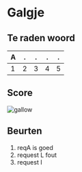 # Galgje

## Te raden woord

|A|.|.|.|.|
|-|-|-|-|-|
|1|2|3|4|5|

## Score
![gallow](./images/2.png)

## Beurten
1. reqA is goed
2. request L fout
3. request I